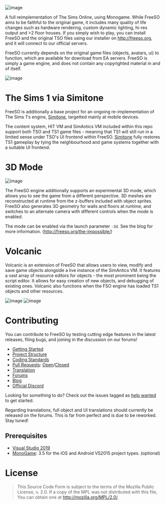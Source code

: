 ![image](http://freeso.org/wp-content/uploads/2016/03/freeso-logo.png?1)

A full reimplementation of The Sims Online, using Monogame. While FreeSO aims to be faithful to the original game, it includes many quality of life changes such as hardware rendering, custom dynamic lighting, hi-res output and >2 floor houses. If you simply wish to play, you can install FreeSO and the original TSO files using our installer on http://freeso.org, and it will connect to our official servers.

FreeSO currently depends on the original game files (objects, avatars, ui) to function, which are available for download from EA servers. FreeSO is simply a game engine, and does not contain any copyrighted material in and of itself.

![image](http://freeso.org/wp-content/uploads/2017/05/band.png)

# The Sims 1 via Simitone

FreeSO is additionally a base project for an ongoing re-implementation of The Sims 1's engine, [Simitone](https://github.com/riperiperi/Simitone), targetted mainly at mobile devices. 

The content system, HIT VM and SimAntics VM included within this repo support both TSO and TS1 game files - meaning that TS1 will still run in a limited sense under TSO's UI frontend within FreeSO. [Simitone](https://github.com/riperiperi/Simitone) fully restores TS1 gameplay by tying the neighbourhood and game systems together with a suitable UI frontend.

# 3D Mode

![image](https://cdn.discordapp.com/attachments/355135351234494464/355396364349210625/unknown.png)

The FreeSO engine additionally supports an experimental 3D mode, which allows you to see the game from a different perspective. 3D meshes are reconstructed at runtime from the z-buffers included with object sprites. FreeSO also generates 3D geometry for walls and floors at runtime, and switches to an alternate camera with different controls when the mode is enabled. 

The mode can be enabled via the launch parameter `-3d`. See the blog for more information. (http://freeso.org/the-impossible/)

# Volcanic

Volcanic is an extension of FreeSO that allows users to view, modify and save game objects alongside a live instance of the SimAntics VM. It features a vast array of resource editors for objects - the most prominent being the script editor. It allows for easy creation of new objects, and debugging of existing ones. Volcanic also functions when the FSO engine has loaded TS1 objects and other resources.

![image](https://i.gyazo.com/431b8e3cb1547563bb2d64a380fb76e6.gif)
![image](https://i.gyazo.com/ba013836812ce97c9b555f72be50b1db.gif)

# Contributing
You can contribute to FreeSO by testing cutting edge features in the latest releases, filing bugs, and joining in the discussion on our forums!

* [Getting Started](https://github.com/riperiperi/FreeSO/wiki)
* [Project Structure](https://github.com/riperiperi/FreeSO/wiki/Project-structure)
* [Coding Standards](https://github.com/riperiperi/FreeSO/wiki/Coding-standards)
* [Pull Requests](https://github.com/riperiperi/FreeSO/pulls): [Open](https://github.com/riperiperi/FreeSO/pulls)/[Closed](https://github.com/riperiperi/FreeSO/issues?q=is%3Apr+is%3Aclosed)
* [Translation](http://forum.freeso.org/forums/translations.32/)
* [Forums](http://forum.freeso.org)
* [Blog](http://freeso.org)
* [Official Discord](https://discordapp.com/invite/xveESFj)

Looking for something to do? Check out the issues tagged as [help wanted](https://github.com/riperiperi/FreeSO/labels/help%20wanted) to get started.

Regarding translations, full object and UI translations should currently be released on the forums. This is far from perfect and is due to be reworked. Stay tuned!

## Prerequisites
* [Visual Studio 2019](https://visualstudio.microsoft.com/vs/)
* [MonoGame](http://www.monogame.net): 3.5 for the iOS and Android VS2015 project types. (optional)

# License
> This Source Code Form is subject to the terms of the Mozilla Public License, v. 2.0.
> If a copy of the MPL was not distributed with this file, You can obtain one at
> http://mozilla.org/MPL/2.0/.
